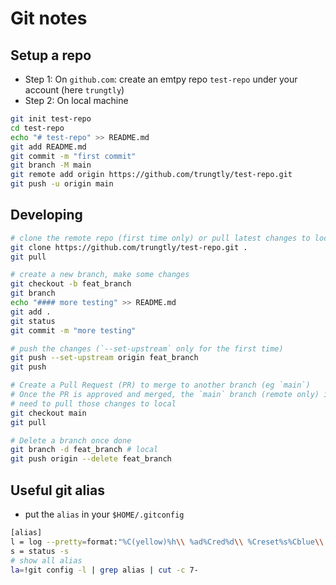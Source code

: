 # Git notes

## Setup a repo

- Step 1: On `github.com`: create an emtpy repo `test-repo` under your account (here `trungtly`)
- Step 2: On local machine
```bash
git init test-repo
cd test-repo
echo "# test-repo" >> README.md
git add README.md
git commit -m "first commit"
git branch -M main
git remote add origin https://github.com/trungtly/test-repo.git
git push -u origin main
```

## Developing

```bash
# clone the remote repo (first time only) or pull latest changes to local 
git clone https://github.com/trungtly/test-repo.git .
git pull

# create a new branch, make some changes
git checkout -b feat_branch
git branch
echo "#### more testing" >> README.md
git add .
git status
git commit -m "more testing"

# push the changes (`--set-upstream` only for the first time)
git push --set-upstream origin feat_branch
git push

# Create a Pull Request (PR) to merge to another branch (eg `main`)
# Once the PR is approved and merged, the `main` branch (remote only) is updated with our changes
# need to pull those changes to local
git checkout main
git pull

# Delete a branch once done
git branch -d feat_branch # local
git push origin --delete feat_branch
```

## Useful git alias
- put the `alias` in your `$HOME/.gitconfig`
```bash
[alias]
l = log --pretty=format:"%C(yellow)%h\\ %ad%Cred%d\\ %Creset%s%Cblue\\ [%cn]" --decorate --date=short
s = status -s
# show all alias
la=!git config -l | grep alias | cut -c 7-
```